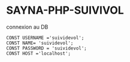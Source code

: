 # SAYNA-PHP-SUIVIVOL


connexion au DB 

    CONST USERNAME ='suividevol';
    CONST NAME= 'suividevol';
    CONST PASSWORD = 'suividevol';
    CONST HOST ='localhost';
